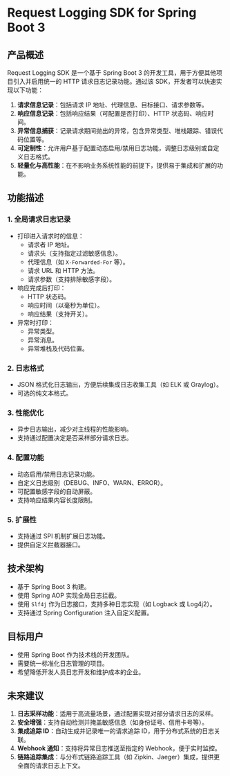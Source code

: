 # Request Logging SDK for Spring Boot 3

## 产品概述

Request Logging SDK 是一个基于 Spring Boot 3 的开发工具，用于方便其他项目引入并启用统一的 HTTP 请求日志记录功能。通过该 SDK，开发者可以快速实现以下功能：

1. **请求信息记录**：包括请求 IP 地址、代理信息、目标接口、请求参数等。
2. **响应信息记录**：包括响应结果（可配置是否打印）、HTTP 状态码、响应时间。
3. **异常信息捕获**：记录请求期间抛出的异常，包含异常类型、堆栈跟踪、错误代码位置等。
4. **可定制性**：允许用户基于配置动态启用/禁用日志功能，调整日志级别或自定义日志格式。
5. **轻量化与高性能**：在不影响业务系统性能的前提下，提供易于集成和扩展的功能。

## 功能描述

### 1. 全局请求日志记录

- 打印进入请求时的信息：
  - 请求者 IP 地址。
  - 请求头（支持指定过滤敏感信息）。
  - 代理信息（如 `X-Forwarded-For` 等）。
  - 请求 URL 和 HTTP 方法。
  - 请求参数（支持排除敏感字段）。
- 响应完成后打印：
  - HTTP 状态码。
  - 响应时间（以毫秒为单位）。
  - 响应结果（支持开关）。
- 异常时打印：
  - 异常类型。
  - 异常消息。
  - 异常堆栈及代码位置。

### 2. 日志格式

- JSON 格式化日志输出，方便后续集成日志收集工具（如 ELK 或 Graylog）。
- 可选的纯文本格式。

### 3. 性能优化

- 异步日志输出，减少对主线程的性能影响。
- 支持通过配置决定是否采样部分请求日志。

### 4. 配置功能

- 动态启用/禁用日志记录功能。
- 自定义日志级别（DEBUG、INFO、WARN、ERROR）。
- 可配置敏感字段的自动屏蔽。
- 支持响应结果内容长度限制。

### 5. 扩展性

- 支持通过 SPI 机制扩展日志功能。
- 提供自定义拦截器接口。

## 技术架构

- 基于 Spring Boot 3 构建。
- 使用 Spring AOP 实现全局日志拦截。
- 使用 `Slf4j` 作为日志接口，支持多种日志实现（如 Logback 或 Log4j2）。
- 支持通过 Spring Configuration 注入自定义配置。

## 目标用户

- 使用 Spring Boot 作为技术栈的开发团队。
- 需要统一标准化日志管理的项目。
- 希望降低开发人员日志开发和维护成本的企业。

## 未来建议

1. **日志采样功能**：适用于高流量场景，通过配置实现对部分请求日志的采样。
2. **安全增强**：支持自动检测并掩盖敏感信息（如身份证号、信用卡号等）。
3. **集成追踪 ID**：自动生成并记录唯一的请求追踪 ID，用于分布式系统的日志关联。
4. **Webhook 通知**：支持将异常日志推送至指定的 Webhook，便于实时监控。
5. **链路追踪集成**：与分布式链路追踪工具（如 Zipkin、Jaeger）集成，提供更全面的请求日志上下文。